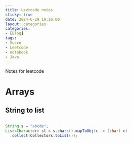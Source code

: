 ```yaml
---
title: Leetcode notes
sticky: true
date: 2024-6-29 10:16:00
layout: categories
categories:
- [Blog]
tags:
- Sucre
- Leetcode
- notebook
- Java
---
```


Notes for leetcode


<!-- more -->

# Arrays
## String to list

```` Java

String s = "abcde";
List<Character> sl = s.chars().mapToObj(c -> (char) c)
  .collect(Collectors.toList());

````

